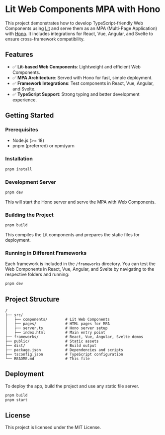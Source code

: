 # Lit Web Components MPA with Hono

This project demonstrates how to develop TypeScript-friendly Web Components using [Lit](https://lit.dev/) and serve them as an MPA (Multi-Page Application) with [Hono](https://hono.dev/). It includes integrations for React, Vue, Angular, and Svelte to ensure cross-framework compatibility.

## Features
- ✅ **Lit-based Web Components**: Lightweight and efficient Web Components.
- ✅ **MPA Architecture**: Served with Hono for fast, simple deployment.
- ✅ **Framework Integrations**: Test components in React, Vue, Angular, and Svelte.
- ✅ **TypeScript Support**: Strong typing and better development experience.

## Getting Started
### Prerequisites
- Node.js (>= 18)
- pnpm (preferred) or npm/yarn

### Installation
```sh
pnpm install
```

### Development Server
```sh
pnpm dev
```
This will start the Hono server and serve the MPA with Web Components.

### Building the Project
```sh
pnpm build
```
This compiles the Lit components and prepares the static files for deployment.

### Running in Different Frameworks
Each framework is included in the `/frameworks` directory. You can test the Web Components in React, Vue, Angular, and Svelte by navigating to the respective folders and running:
```sh
pnpm dev
```

## Project Structure
```
/
├── src/
│   ├── components/        # Lit Web Components
│   ├── pages/             # HTML pages for MPA
│   ├── server.ts          # Hono server setup
│   ├── index.html         # Main entry point
├── frameworks/            # React, Vue, Angular, Svelte demos
├── public/                # Static assets
├── dist/                  # Build output
├── package.json           # Dependencies and scripts
├── tsconfig.json          # TypeScript configuration
└── README.md              # This file
```

## Deployment
To deploy the app, build the project and use any static file server.
```sh
pnpm build
pnpm start
```

## License
This project is licensed under the MIT License.

